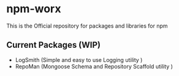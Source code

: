 # npm-worx
 This is the Official repository for packages and libraries for npm

## Current Packages (WIP) 

* LogSmith (Simple and easy to use Logging utility )
* RepoMan (Mongoose Schema and Repository Scaffold utility )